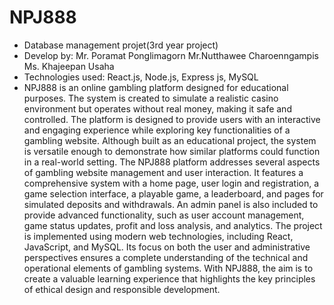 # NPJ888
- Database management projet(3rd year project)
- Develop by: Mr. Poramat Ponglimagorn Mr.Nutthawee Charoenngampis Ms. Khajeepan Usaha
- Technologies used: React.js, Node.js, Express js, MySQL
- NPJ888 is an online gambling platform designed for educational purposes. The
system is created to simulate a realistic casino environment but operates without real
money, making it safe and controlled. The platform is designed to provide users with an
interactive and engaging experience while exploring key functionalities of a gambling
website. Although built as an educational project, the system is versatile enough to
demonstrate how similar platforms could function in a real-world setting. The NPJ888 platform addresses several aspects of gambling website management
and user interaction. It features a comprehensive system with a home page, user login and
registration, a game selection interface, a playable game, a leaderboard, and pages for
simulated deposits and withdrawals. An admin panel is also included to provide advanced
functionality, such as user account management, game status updates, profit and loss
analysis, and analytics. The project is implemented using modern web technologies, including React,
JavaScript, and MySQL. Its focus on both the user and administrative perspectives
ensures a complete understanding of the technical and operational elements of gambling
systems. With NPJ888, the aim is to create a valuable learning experience that highlights
the key principles of ethical design and responsible development.
